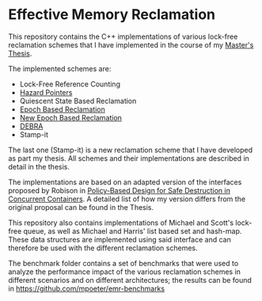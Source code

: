 # Effective Memory Reclamation
This repository contains the C++ implementations of various
lock-free reclamation schemes that I have implemented in
the course of my [Master's Thesis](http://www.ub.tuwien.ac.at/dipl/VL/51367.pdf).

The implemented schemes are:
* Lock-Free Reference Counting 
* [Hazard Pointers](http://www.cs.otago.ac.nz/cosc440/readings/hazard-pointers.pdf)
* Quiescent State Based Reclamation
* [Epoch Based Reclamation](https://www.cl.cam.ac.uk/techreports/UCAM-CL-TR-579.pdf)
* [New Epoch Based Reclamation](http://csng.cs.toronto.edu/publication_files/0000/0159/jpdc07.pdf)
* [DEBRA](http://www.cs.utoronto.ca/~tabrown/debra/paper.podc15.pdf)
* Stamp-it

The last one (Stamp-it) is a new reclamation scheme that
I have developed as part my thesis. All schemes and their
implementations are described in detail in the thesis.

The implementations are based on an adapted version
of the interfaces proposed by Robison in [Policy-Based Design
for Safe Destruction in Concurrent Containers](http://www.open-std.org/JTC1/SC22/WG21/docs/papers/2013/n3712.pdf).
A detailed list of how my version differs from the original proposal
can be found in the Thesis.

This repository also contains implementations of Michael and Scott's
lock-free queue, as well as Michael and Harris' list based set
and hash-map. These data structures are implemented using said
interface and can therefore be used with the different reclamation
schemes.

The benchmark folder contains a set of benchmarks that were
used to analyze the performance impact of the various reclamation
schemes in different scenarios and on different architectures;
the results can be found in https://github.com/mpoeter/emr-benchmarks